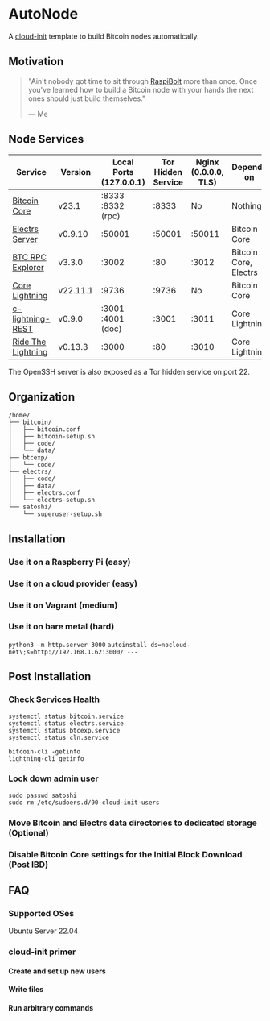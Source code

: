 # AutoNode

A [cloud-init](https://cloud-init.io) template to build Bitcoin nodes automatically.

## Motivation

> "Ain't nobody got time to sit through [RaspiBolt](https://raspibolt.org/) more than once. Once you've learned how to build a Bitcoin node with your hands the next ones should just build themselves."
>
> — Me

## Node Services

| Service              | Version  | Local Ports (127.0.0.1) | Tor Hidden Service | Nginx (0.0.0.0, TLS) | Depends on            |
|----------------------|----------|-------------------------|--------------------|----------------------|-----------------------|
| [Bitcoin Core]       | v23.1    | :8333 :8332 (rpc)       | :8333              | No                   | Nothing               |
| [Electrs Server]     | v0.9.10  | :50001                  | :50001             | :50011               | Bitcoin Core          |
| [BTC RPC Explorer]   | v3.3.0   | :3002                   | :80                | :3012                | Bitcoin Core, Electrs |
| [Core Lightning]     | v22.11.1 | :9736                   | :9736              | No                   | Bitcoin Core          |
| [c-lightning-REST]   | v0.9.0   | :3001 :4001 (doc)       | :3001              | :3011                | Core Lightning        |
| [Ride The Lightning] | v0.13.3  | :3000                   | :80                | :3010                | Core Lightning        |

The OpenSSH server is also exposed as a Tor hidden service on port 22.

## Organization

```
/home/
├── bitcoin/
│   ├── bitcoin.conf
│   ├── bitcoin-setup.sh
│   ├── code/
│   └── data/
├── btcexp/
│   └── code/
├── electrs/
│   ├── code/
│   ├── data/
│   ├── electrs.conf
│   └── electrs-setup.sh
└── satoshi/
    └── superuser-setup.sh
```

## Installation

### Use it on a Raspberry Pi (easy)

### Use it on a cloud provider (easy)

### Use it on Vagrant (medium)

### Use it on bare metal (hard)

`python3 -m http.server 3000`
`autoinstall ds=nocloud-net\;s=http://192.168.1.62:3000/ ---`

## Post Installation

### Check Services Health

```shell
systemctl status bitcoin.service
systemctl status electrs.service
systemctl status btcexp.service
systemctl status cln.service

bitcoin-cli -getinfo
lightning-cli getinfo
```

### Lock down admin user

```shell
sudo passwd satoshi
sudo rm /etc/sudoers.d/90-cloud-init-users
```

### Move Bitcoin and Electrs data directories to dedicated storage (Optional)

### Disable Bitcoin Core settings for the Initial Block Download (Post IBD)

## FAQ

### Supported OSes

Ubuntu Server 22.04

### cloud-init primer

#### Create and set up new users

#### Write files

#### Run arbitrary commands

[Bitcoin Core]: https://github.com/bitcoin/bitcoin
[Electrs Server]: https://github.com/romanz/electrs
[BTC RPC Explorer]: https://github.com/janoside/btc-rpc-explorer
[Core Lightning]: https://github.com/ElementsProject/lightning
[c-lightning-REST]: https://github.com/Ride-The-Lightning/c-lightning-REST
[Ride The Lightning]: https://github.com/Ride-The-Lightning/RTL
